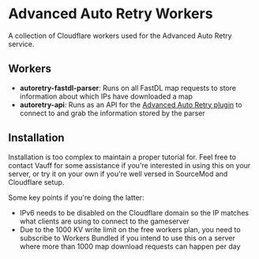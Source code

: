 # Advanced Auto Retry Workers

A collection of Cloudflare workers used for the Advanced Auto Retry service.

## Workers

- **autoretry-fastdl-parser**: Runs on all FastDL map requests to store information about which IPs have downloaded a map
- **autoretry-api**: Runs as an API for the [Advanced Auto Retry plugin](https://github.com/Vauff/AdvancedAutoRetry) to connect to and grab the information stored by the parser

## Installation

Installation is too complex to maintain a proper tutorial for. Feel free to contact Vauff for some assistance if you're interested in using this on your server, or try it on your own if you're well versed in SourceMod and Cloudflare setup.

Some key points if you're doing the latter:
- IPv6 needs to be disabled on the Cloudflare domain so the IP matches what clients are using to connect to the gameserver
- Due to the 1000 KV write limit on the free workers plan, you need to subscribe to Workers Bundled if you intend to use this on a server where more than 1000 map download requests can happen per day